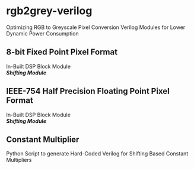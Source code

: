 # rgb2grey-verilog
Optimizing RGB to Greyscale Pixel Conversion Verilog Modules for Lower Dynamic Power Consumption

## 8-bit Fixed Point Pixel Format
In-Built DSP Block Module\
***Shifting Module***

## IEEE-754 Half Precision Floating Point Pixel Format
In-Built DSP Block Module\
***Shifting Module***

## Constant Multiplier
Python Script to generate Hard-Coded Verilog for Shifting Based Constant Multipliers
